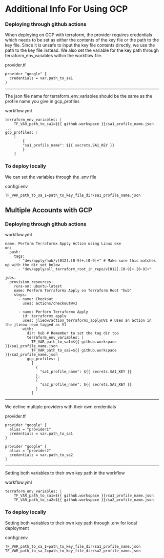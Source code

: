# Additional Info For Using GCP
### Deploying through github actions
When deploying on GCP with terraform, the provider requires credentials which needs to be set as either the contents of the key file or the path to the key file. Since it is unsafe to input the key file contents directly, we use the path to the key file instead. We also set the variable for the key path through terraform_env_variables within the workflow file.

provider.tf
```
provider "google" {
  credentials = var.path_to_sa1
}
```
---
The json file name for terraform_env_variables should be the same as the profile name you give in gcp_profiles

workflow.yml
```
terraform_env_variables: |
    TF_VAR_path_to_sa1=${{ github.workspace }}/sa1_profile_name.json
...
gcp_profiles: |
    [
        {
        "sa1_profile_name": ${{ secrets.SA1_KEY }}
        }
    ]
```

### To deploy locally
We can set the variables through the .env file

config/.env
```
TF_VAR_path_to_sa_1=path_to_key_file_dir/sa1_profile_name.json
```
## Multiple Accounts with GCP
### Deploying through github actions
workflow.yml
```
name: Perform Terraformx Apply Action using Linux exe
on:
  push:
    tags:
      - "dev/apply/hub/v[012].[0-9]+.[0-9]+" # Make sure this matches up with the dir set below
      - "dev/apply/all_terraform_root_in_repo/v[012].[0-9]+.[0-9]+"

jobs:
  provision_resources:
    runs-on: ubuntu-latest
    name: Perform Terraformx Apply on Terraform Root "hub"
    steps:
      - name: Checkout
        uses: actions/checkout@v3

      - name: Perform Terraformx Apply
        id: terraformx_apply
        uses: jlieow/action_terraformx_apply@V1 # Uses an action in the jlieow repo tagged as V1
        with:
          dir: hub # Remember to set the tag dir too
          terraform_env_variables: |
            TF_VAR_path_to_sa1=${{ github.workspace }}/sa1_profile_name.json
            TF_VAR_path_to_sa2=${{ github.workspace }}/sa2_profile_name.json
          gcp_profiles: |
            [
              {
                "sa1_profile_name": ${{ secrets.SA1_KEY }}
              },
              {
                "sa2_profile_name": ${{ secrets.SA2_KEY }}
              }
            ]

```
---
We define multiple providers with their own credentials

provider.tf
```
provider "google" {
  alias = "provider1"
  credentials = var.path_to_sa1
}

provider "google" {
  alias = "provider2"
  credentials = var.path_to_sa2
}
```
---
Setting both variables to their own key path in the workflow

workflow.yml
```
terraform_env_variables: |
    TF_VAR_path_to_sa1=${{ github.workspace }}/sa1_profile_name.json
    TF_VAR_path_to_sa2=${{ github.workspace }}/sa2_profile_name.json
```
### To deploy locally
Setting both variables to their own key path through .env for local deployment

config/.env
```
TF_VAR_path_to_sa_1=path_to_key_file_dir/sa1_profile_name.json
TF_VAR_path_to_sa_2=path_to_key_file_dir/sa2_profile_name.json
```

